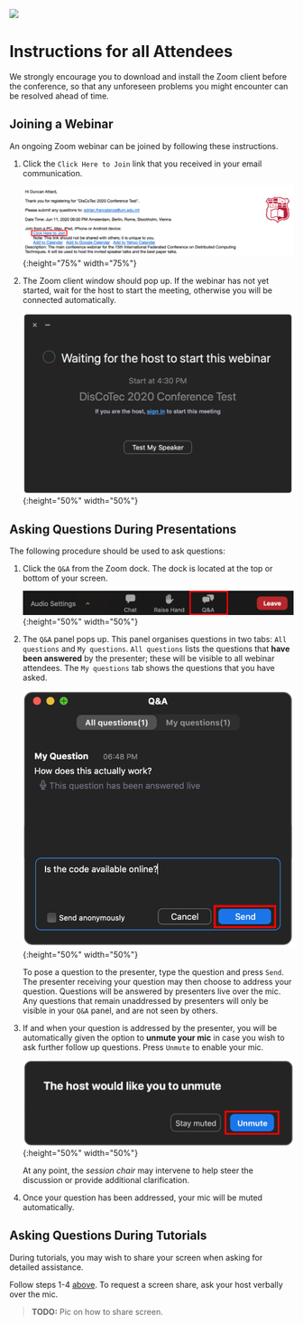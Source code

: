 [![](https://www.discotec.org/2020/discotec2020-banner.jpeg)](https://www.discotec.org/2020/)

# Instructions for all Attendees

We strongly encourage you to download and install the Zoom client before the conference, so that any unforeseen problems you might encounter can be resolved ahead of time. 


## Joining a Webinar

An ongoing Zoom webinar can be joined by following these instructions. 

1. Click the `Click Here to Join` link that you received in your email communication.

    ![Email Invite](screenshots/invite.png){:height="75%" width="75%"}

2. The Zoom client window should pop up. If the webinar has not yet started, wait for the host to start the meeting, otherwise you will be connected automatically.

    ![Client](screenshots/waiting.png){:height="50%" width="50%"}


## Asking Questions During Presentations

The following procedure should be used to ask questions:

1. Click the `Q&A` from the Zoom dock. The dock is located at the top or bottom of your screen.

    ![Q&A](screenshots/q_and_a.png){:height="50%" width="50%"}

2. The `Q&A` panel pops up. This panel organises questions in two tabs: `All questions` and `My questions`. `All questions` lists the questions that **have been answered** by the presenter; these will be visible to all webinar attendees. The `My questions` tab shows the questions that you have asked. 

    ![Q&A](screenshots/q_and_a_dialog.png){:height="50%" width="50%"}

    To pose a question to the presenter, type the question and press `Send`. The presenter receiving your question may then choose to address your question. Questions will be answered by presenters live over the mic. Any questions that remain unaddressed by presenters will only be visible in your `Q&A` panel, and are not seen by others.

3. If and when your question is addressed by the presenter, you will be automatically given the option to **unmute your mic** in case you wish to ask further follow up questions. Press `Unmute` to enable your mic.

    ![Q&A](screenshots/unmute.png){:height="50%" width="50%"}

    At any point, the *session chair* may intervene to help steer the discussion or provide additional clarification.    

4. Once your question has been addressed, your mic will be muted automatically.


## Asking Questions During Tutorials

During tutorials, you may wish to share your screen when asking for detailed assistance.

Follow steps 1-4 [above](#asking-questions-during-presentations). To request a screen share, ask your host verbally over the mic.

> **TODO:** Pic on how to share screen.





<!-- Click *Raise Hand* to inform the presenter that you would like to share your screen.

![RaiseHand](screenshots/raise_hand.png){:height="50%" width="50%"} -->


<!-- Questions posed by attendees will appear in the *Q&A* popup window as shown. The popup has two tabs *All questions* and *My questions*; *All questions* shows all the available questions which the speaker may choose to address or otherwise. Answered questions become visible by the audience once answered, and may be viewed in the *My questions* tab. -->

<!-- Individuals who plan to attend the tutorials should, **in addition**, observe the instructions [below](#Tutorials). -->